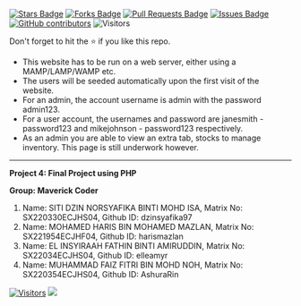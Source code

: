 <a href="https://github.com/drshahizan/software-engineering/stargazers"><img src="https://img.shields.io/github/stars/drshahizan/software-engineering" alt="Stars Badge"/></a>
<a href="https://github.com/drshahizan/software-engineering/network/members"><img src="https://img.shields.io/github/forks/drshahizan/software-engineering" alt="Forks Badge"/></a>
<a href="https://github.com/drshahizan/software-engineering/pulls"><img src="https://img.shields.io/github/issues-pr/drshahizan/software-engineering" alt="Pull Requests Badge"/></a>
<a href="https://github.com/drshahizan/software-engineering/issues"><img src="https://img.shields.io/github/issues/drshahizan/software-engineering" alt="Issues Badge"/></a>
<a href="https://github.com/drshahizan/software-engineering/graphs/contributors"><img alt="GitHub contributors" src="https://img.shields.io/github/contributors/drshahizan/software-engineering?color=2b9348"></a>
![Visitors](https://api.visitorbadge.io/api/visitors?path=https%3A%2F%2Fgithub.com%2Fdrshahizan%2Fsoftware-engineering&labelColor=%23d9e3f0&countColor=%23697689&style=flat)

Don't forget to hit the :star: if you like this repo.

- This website has to be run on a web server, either using a MAMP/LAMP/WAMP etc.
- The users will be seeded automatically upon the first visit of the website.
- For an admin, the account username is admin with the password admin123.
- For a user account, the usernames and password are janesmith - password123 and mikejohnson - password123 respectively.
- As an admin you are able to view an extra tab, stocks to manage inventory. This page is still underwork however.

---

**Project 4: Final Project using PHP**

__**Group: Maverick Coder**__

1. Name: SITI DZIN NORSYAFIKA BINTI MOHD ISA, Matrix No: SX220330ECJHS04, Github ID: dzinsyafika97
2. Name: MOHAMED HARIS BIN MOHAMED MAZLAN, Matrix No: SX221954ECJHF04, Github ID: harismazlan
3. Name: EL INSYIRAAH FATHIN BINTI AMIRUDDIN, Matrix No: SX22034ECJHS04, Github ID: elleamyr
4. Name: MUHAMMAD FAIZ FITRI BIN MOHD NOH, Matrix No: SX220354ECJHS04, Github ID: AshuraRin
   
[![Visitors](https://api.visitorbadge.io/api/visitors?path=https%3A%2F%2Fgithub.com%2Fdrshahizan&labelColor=%23697689&countColor=%23555555&style=plastic)](https://visitorbadge.io/status?path=https%3A%2F%2Fgithub.com%2Fdrshahizan)
![](https://hit.yhype.me/github/profile?user_id=81284918)

